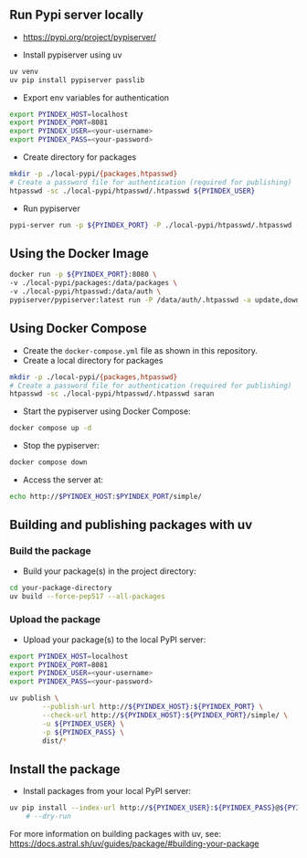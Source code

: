 ## Run Pypi server locally
- https://pypi.org/project/pypiserver/

- Install pypiserver using uv
```bash
uv venv
uv pip install pypiserver passlib
```
- Export env variables for authentication
```bash
export PYINDEX_HOST=localhost
export PYINDEX_PORT=8081
export PYINDEX_USER=<your-username>
export PYINDEX_PASS=<your-password>
```

- Create directory for packages
```bash
mkdir -p ./local-pypi/{packages,htpasswd}
# Create a password file for authentication (required for publishing)
htpasswd -sc ./local-pypi/htpasswd/.htpasswd ${PYINDEX_USER}
```
- Run pypiserver
```bash
pypi-server run -p ${PYINDEX_PORT} -P ./local-pypi/htpasswd/.htpasswd -a update,download,list ./local-pypi/packages -v
```

## Using the Docker Image
```bash
docker run -p ${PYINDEX_PORT}:8080 \
-v ./local-pypi/packages:/data/packages \
-v ./local-pypi/htpasswd:/data/auth \
pypiserver/pypiserver:latest run -P /data/auth/.htpasswd -a update,download,list /data/packages
```

## Using Docker Compose
- Create the `docker-compose.yml` file as shown in this repository.
- Create a local directory for packages
```bash
mkdir -p ./local-pypi/{packages,htpasswd}
# Create a password file for authentication (required for publishing)
htpasswd -sc ./local-pypi/htpasswd/.htpasswd saran
```
- Start the pypiserver using Docker Compose:
```bash
docker compose up -d
```
- Stop the pypiserver:
```bash
docker compose down
```

- Access the server at:
```bash
echo http://$PYINDEX_HOST:$PYINDEX_PORT/simple/
```

## Building and publishing packages with uv
### Build the package
- Build your package(s) in the project directory:
```bash
cd your-package-directory
uv build --force-pep517 --all-packages
```

### Upload the package
- Upload your package(s) to the local PyPI server:
```bash
export PYINDEX_HOST=localhost
export PYINDEX_PORT=8081
export PYINDEX_USER=<your-username>
export PYINDEX_PASS=<your-password>

uv publish \
		--publish-url http://${PYINDEX_HOST}:${PYINDEX_PORT} \
		--check-url http://${PYINDEX_HOST}:${PYINDEX_PORT}/simple/ \
		-u ${PYINDEX_USER} \
		-p ${PYINDEX_PASS} \
		dist/*
```

## Install the package

- Install packages from your local PyPI server:
```bash
uv pip install --index-url http://${PYINDEX_USER}:${PYINDEX_PASS}@${PYINDEX_HOST}:${PYINDEX_PORT}/simple/ "<your-package>" \
	# --dry-run
```

For more information on building packages with uv, see: https://docs.astral.sh/uv/guides/package/#building-your-package
